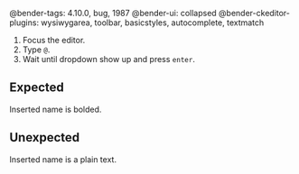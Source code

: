 @bender-tags: 4.10.0, bug, 1987
@bender-ui: collapsed
@bender-ckeditor-plugins: wysiwygarea, toolbar, basicstyles, autocomplete, textmatch

1. Focus the editor.
1. Type `@`.
1. Wait until dropdown show up and press `enter`.

## Expected

Inserted name is bolded.

## Unexpected

Inserted name is a plain text.
